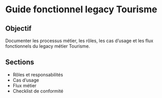 # Guide fonctionnel legacy Tourisme

## Objectif
Documenter les processus métier, les rôles, les cas d’usage et les flux fonctionnels du legacy métier Tourisme.

## Sections
- Rôles et responsabilités
- Cas d’usage
- Flux métier
- Checklist de conformité
